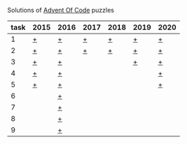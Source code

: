 Solutions of [Advent Of Code](https://adventofcode.com) puzzles

task | 2015 | 2016 | 2017 | 2018 | 2019 | 2020
------------ | ------------ | ------------ | ------------- | ------------- | ------------- | -------------
1 | [+](https://adventofcode.com/2015/day/1) | [+](https://adventofcode.com/2016/day/1) | [+](https://adventofcode.com/2017/day/1)| [+](https://adventofcode.com/2018/day/1) | [+](https://adventofcode.com/2019/day/1) | [+](https://adventofcode.com/2020/day/1)
2 | [+](https://adventofcode.com/2015/day/2) | [+](https://adventofcode.com/2016/day/2) | [+](https://adventofcode.com/2017/day/2)| [+](https://adventofcode.com/2019/day/2) | [+](https://adventofcode.com/2019/day/1) | [+](https://adventofcode.com/2020/day/2)
3 | [+](https://adventofcode.com/2015/day/3) | [+](https://adventofcode.com/2016/day/3) | | |[+](https://adventofcode.com/2019/day/3)  | [+](https://adventofcode.com/2020/day/3)
4 | [+](https://adventofcode.com/2015/day/4) | [+](https://adventofcode.com/2016/day/4) | | | | [+](https://adventofcode.com/2020/day/4)
5 | [+](https://adventofcode.com/2015/day/5) | [+](https://adventofcode.com/2016/day/5) | | | | [+](https://adventofcode.com/2020/day/5)
6 |   | [+](https://adventofcode.com/2016/day/6) | | | |
7 |   | [+](https://adventofcode.com/2016/day/7) | | | |
8 |   | [+](https://adventofcode.com/2016/day/8) | | | |
9 |   | [+](https://adventofcode.com/2016/day/9) | | | |